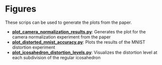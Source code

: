 # Figures

These scrips can be used to generate the plots from the paper.

* **[plot_camera_normalization_results.py](./plot_camera_normalization_results.py)**: Generates the plot for the camera normalization experiment from the paper
* **[plot_distorted_mnist_accuracy.py](./plot_distorted_mnist_accuracy.py)**: Plots the results of the MNIST distortion experiment
* **[plot_icosahedron_distortion_levels.py](./plot_icosahedron_distortion_levels.py)**: Visualizes the distortion level at each subdivision of the regular icosahedron
